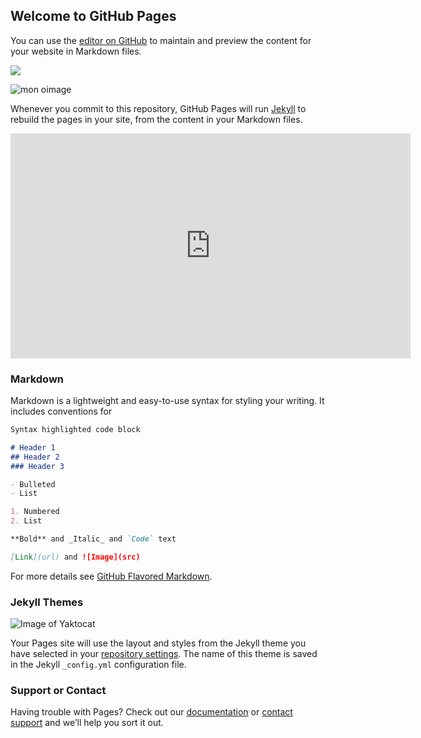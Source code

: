 ## Welcome to GitHub Pages

You can use the [editor on GitHub](https://github.com/thomastari/websitetest/edit/master/index.md) to maintain and preview the content for your website in Markdown files.

![]({{site.baseurl}}/SciencesPo_Embleme_Rouge_RVB.png)

![mon oimage]({{site.baseurl}}/logo-carre.png)

Whenever you commit to this repository, GitHub Pages will run [Jekyll](https://jekyllrb.com/) to rebuild the pages in your site, from the content in your Markdown files.

<iframe width="640" height="360" src="https://www.youtube.com/embed/dbbtmskCRUY" frameborder="0" allowfullscreen></iframe>

### Markdown

Markdown is a lightweight and easy-to-use syntax for styling your writing. It includes conventions for

```markdown
Syntax highlighted code block

# Header 1
## Header 2
### Header 3

- Bulleted
- List

1. Numbered
2. List

**Bold** and _Italic_ and `Code` text

[Link](url) and ![Image](src)
```
For more details see [GitHub Flavored Markdown](https://guides.github.com/features/mastering-markdown/).

### Jekyll Themes

![Image of Yaktocat](https://octodex.github.com/images/yaktocat.png)

Your Pages site will use the layout and styles from the Jekyll theme you have selected in your [repository settings](https://github.com/thomastari/websitetest/settings). The name of this theme is saved in the Jekyll `_config.yml` configuration file.

### Support or Contact

Having trouble with Pages? Check out our [documentation](https://help.github.com/categories/github-pages-basics/) or [contact support](https://github.com/contact) and we’ll help you sort it out.
